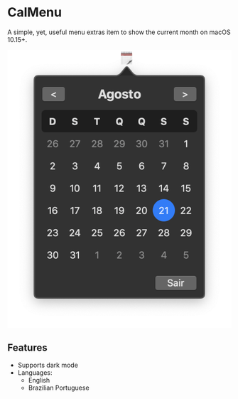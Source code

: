 # CalMenu

A simple, yet, useful menu extras item to show the current month on macOS 10.15+.

![](images/image1.png)

## Features

- Supports dark mode
- Languages:
    - English
    - Brazilian Portuguese

